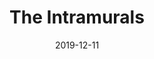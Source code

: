 ---
title: "The Intramurals"
show_title_on_cover: true
date: "2019-12-11"
version: 2
volume: 2
issue: 1
category: "Facebook Gallery"
synopsis: "Get to know the favorite intramurals sports of Zene, Zeanne, and their friends!"
modes: [
    {mode_name: "Original", call_at: [0, 1, 2, 3, 4, 5, 6]},
    {mode_name: "With Deleted Scenes", call_at: [0, 1, 2, 3, 4, 5, 6, 7, 8]}
]
---